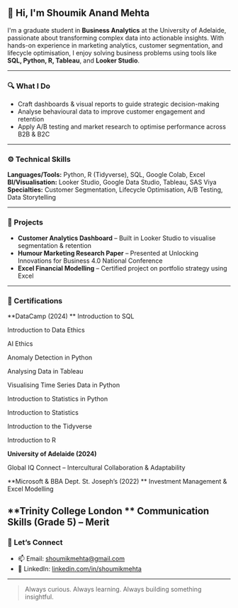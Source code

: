 ## 👋 Hi, I'm Shoumik Anand Mehta

I'm a graduate student in **Business Analytics** at the University of Adelaide, passionate about transforming complex data into actionable insights. With hands-on experience in marketing analytics, customer segmentation, and lifecycle optimisation, I enjoy solving business problems using tools like **SQL, Python, R, Tableau**, and **Looker Studio**.

---

### 🔍 What I Do
- Craft dashboards & visual reports to guide strategic decision-making  
- Analyse behavioural data to improve customer engagement and retention  
- Apply A/B testing and market research to optimise performance across B2B & B2C

---

### ⚙️ Technical Skills
**Languages/Tools:** Python, R (Tidyverse), SQL, Google Colab, Excel  
**BI/Visualisation:** Looker Studio, Google Data Studio, Tableau, SAS Viya  
**Specialties:** Customer Segmentation, Lifecycle Optimisation, A/B Testing, Data Storytelling

---

### 📁 Projects
- **Customer Analytics Dashboard** – Built in Looker Studio to visualise segmentation & retention  
- **Humour Marketing Research Paper** – Presented at Unlocking Innovations for Business 4.0 National Conference  
- **Excel Financial Modelling** – Certified project on portfolio strategy using Excel

---

### 📜 Certifications
**DataCamp (2024) **
Introduction to SQL

Introduction to Data Ethics

AI Ethics

Anomaly Detection in Python

Analysing Data in Tableau

Visualising Time Series Data in Python

Introduction to Statistics in Python

Introduction to Statistics

Introduction to the Tidyverse

Introduction to R

**University of Adelaide (2024)**

Global IQ Connect – Intercultural Collaboration & Adaptability

**Microsoft & BBA Dept. St. Joseph’s (2022)
**
Investment Management & Excel Modelling

**Trinity College London
**
Communication Skills (Grade 5) – Merit
---

### 🤝 Let’s Connect
- 📫 Email: [shoumikmehta@gmail.com](mailto:shoumikmehta@gmail.com)  
- 🔗 LinkedIn: [linkedin.com/in/shoumikmehta](https://linkedin.com/in/shoumikmehta)

---

> Always curious. Always learning. Always building something insightful.
